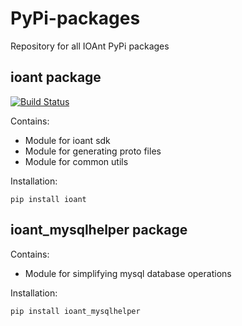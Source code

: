 # PyPi-packages
Repository for all IOAnt PyPi packages

## ioant package
[![Build Status](https://travis-ci.org/ioants/pypi-packages.svg?branch=master)](https://travis-ci.org/ioants/pypi-packages)

Contains:
- Module for ioant sdk
- Module for generating proto files
- Module for common utils

Installation:
```shell
pip install ioant
```

## ioant_mysqlhelper package
Contains:
- Module for simplifying mysql database operations

Installation:
```shell
pip install ioant_mysqlhelper
```
